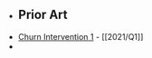 - ## Prior Art
- [Churn Intervention 1](https://inquirer.atlassian.net/wiki/spaces/InqDS/pages/864583747/Churn+model+activation+1+Newsletter+signups+on-site) - [[2021/Q1]]
-